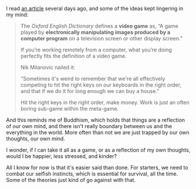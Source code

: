 I read [an article](https://www.notboring.co/p/the-great-online-game) several days ago, and some of the ideas kept lingering in my mind: 

> The *Oxford English Dictionary* defines a **video game** as, “A game played by **electronically manipulating images produced by a computer program** on a television screen or other display screen.”
>
> If you’re working remotely from a computer, what you’re doing perfectly fits the definition of a video game. 
>
> Nik Milanovic nailed it:
>
> "Sometimes it's weird to remember that we're all effectively competing to hit the right keys on our keyboards in the right order, and that if we do it for long enough we can buy a house."
>
> Hit the right keys in the right order, make money. Work is just an often boring sub-game within the meta-game.

And this reminds me of Buddhism, which holds that things are a reflection of our own mind, and there isn't really boundary between us and the everything in the world. More often than not we are just trapped by our own thoughts, our own mind.

I wonder, if I can take it all as a game, or as a reflection of my own thoughts, would I be happier, less stressed, and kinder? 

All I know for now is that it's easier said than done. For starters, we need to combat our selfish instincts, which is essential for survival, all the time. Some of the theories just kind of go against with that. 
